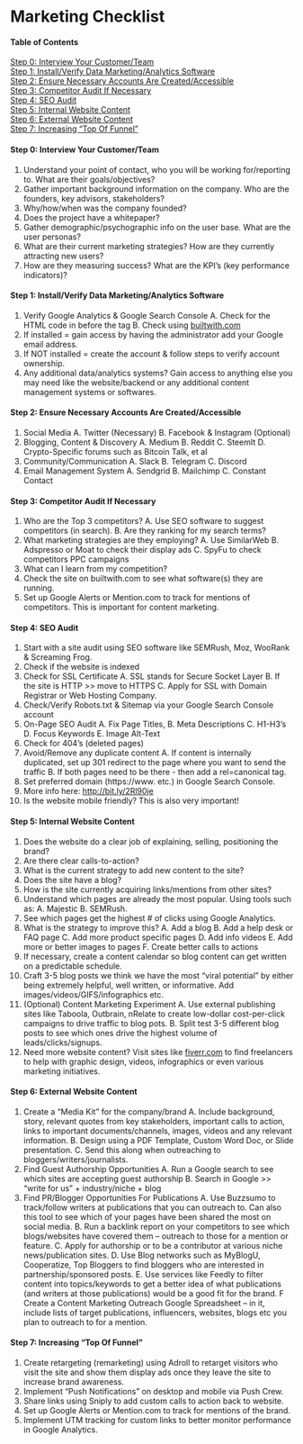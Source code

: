 # Marketing Checklist


#### Table of Contents
[Step 0: Interview Your Customer/Team](#step-0-interview-your-customerteam)  
[Step 1: Install/Verify Data Marketing/Analytics Software](#step-1-installverify-data-marketinganalytics-software)  
[Step 2: Ensure Necessary Accounts Are Created/Accessible](#step-2-ensure-necessary-accounts-are-createdaccessible)  
[Step 3: Competitor Audit If Necessary](#step-3-competitor-audit-if-necessary)  
[Step 4: SEO Audit](#step-4-seo-audit)  
[Step 5: Internal Website Content](#step-5-internal-website-content)  
[Step 6: External Website Content](#step-6-external-wesbite-content)  
[Step 7: Increasing “Top Of Funnel”](#step-7-increasing-top-of-funnel)  


#### Step 0: Interview Your Customer/Team
1. Understand your point of contact, who you will be working for/reporting to. What are their goals/objectives?
2. Gather important background information on the company. Who are the founders, key advisors, stakeholders?
3. Why/how/when was the company founded?
4. Does the project have a whitepaper?
5. Gather demographic/psychographic info on the user base. What are the user personas?
6. What are their current marketing strategies? How are they currently attracting new users?
7. How are they measuring success? What are the KPI’s (key performance indicators)?

#### Step 1: Install/Verify Data Marketing/Analytics Software
1. Verify Google Analytics & Google Search Console
A. Check for the HTML code in before the <head/>  tag
B. Check using [builtwith.com](https://builtwith.com/)
2. If installed = gain access by having the administrator add your Google email address.
3. If NOT installed = create the account & follow steps to verify account ownership.
4. Any additional data/analytics systems? Gain access to anything else you may need like the website/backend or any additional content management systems or softwares.

#### Step 2: Ensure Necessary Accounts Are Created/Accessible
1. Social Media
A. Twitter (Necessary)
B. Facebook & Instagram  (Optional)
2. Blogging, Content & Discovery
A. Medium
B. Reddit
C. SteemIt
D. Crypto-Specific forums such as Bitcoin Talk, et al
3. Community/Communication
A. Slack
B. Telegram
C. Discord
4. Email Management System
A. Sendgrid
B. Mailchimp
C. Constant Contact

#### Step 3: Competitor Audit If Necessary
1. Who are the Top 3 competitors?
A. Use SEO software to suggest competitors (in search).
B. Are they ranking for my search terms?
2. What marketing strategies are they employing?
A. Use SimilarWeb
B. Adspresso or Moat to check their display ads
C. SpyFu to check competitors PPC campaigns
3. What can I learn from my competition?
4. Check the site on builtwith.com to see what software(s) they are running.
5. Set up Google Alerts or Mention.com to track for mentions of competitors. This is important for content marketing.

#### Step 4: SEO Audit
1. Start with a site audit using SEO software like SEMRush, Moz, WooRank & Screaming Frog.
2. Check if the website is indexed
3. Check for SSL Certificate
A. SSL stands for Secure Socket Layer
B. If the site is HTTP >> move to HTTPS
C. Apply for SSL with Domain Registrar or Web Hosting Company.
4. Check/Verify Robots.txt & Sitemap via your Google Search Console account
5. On-Page SEO Audit
A. Fix Page Titles,
B. Meta Descriptions
C. H1-H3’s
D. Focus Keywords
E. Image Alt-Text
6. Check for 404’s (deleted pages)
7. Avoid/Remove any duplicate content
A. If content is internally duplicated, set up 301 redirect to the page where you want to send the traffic
B. If both pages need to be there - then add a rel=canonical tag.
8. Set preferred domain (https://www. etc.) in Google Search Console.
9. More info here: http://bit.ly/2Rl90je
10. Is the website mobile friendly? This is also very important!

#### Step 5: Internal Website Content
1. Does the website do a clear job of explaining, selling, positioning the brand?
2. Are there clear calls-to-action?
3. What is the current strategy to add new content to the site?
4. Does the site have a blog?
5. How is the site currently acquiring links/mentions from other sites?
6. Understand which pages are already the most popular. Using tools such as:
A. Majestic
B. SEMRush.
7. See which pages get the highest # of clicks using Google Analytics.
8. What is the strategy to improve this?
A. Add a blog
B. Add a help desk or FAQ page
C. Add more product specific pages
D. Add info videos
E. Add more or better images to pages
F. Create better calls to actions
9. If necessary, create a content calendar so blog content can get written on a predictable schedule.
10. Craft 3-5 blog posts we think we have the most “viral potential” by either being extremely helpful, well written, or informative. Add images/videos/GIFS/infographics etc.
11. (Optional) Content Marketing Experiment
A. Use external publishing sites like Taboola, Outbrain, nRelate to create low-dollar cost-per-click campaigns to drive traffic to blog pots.
B. Split test 3-5 different blog posts to see which ones drive the highest volume of leads/clicks/signups.
12. Need more website content? Visit sites like [fiverr.com](https://www.fiverr.com/) to find freelancers to help with graphic design, videos, infographics or even various marketing initiatives.


#### Step 6: External Website Content
1. Create a “Media Kit” for the company/brand
A. Include background, story, relevant quotes from key stakeholders, important calls to action, links to important documents/channels, images, videos and any relevant information.
B. Design using a PDF Template, Custom Word Doc, or Slide presentation.
C. Send this along when outreaching to bloggers/writers/journalists.
2. Find Guest Authorship Opportunities
A. Run a Google search to see which sites are accepting guest authorship
B. Search in Google >> “write for us” + industry/niche + blog
3. Find PR/Blogger Opportunities For Publications
A. Use Buzzsumo to track/follow writers at publications that you can outreach to. Can also this tool to see which of your pages have been shared the most on social media.
B. Run a backlink report on your competitors to see which blogs/websites have covered them – outreach to those for a mention or feature.
C. Apply for authorship or to be a contributor at various niche news/publication sites.
D. Use Blog networks such as MyBlogU, Cooperatize,  Top Bloggers to find bloggers who are interested in partnership/sponsored posts.
E. Use services like Feedly to filter content into topics/keywords to get a better idea of what publications (and writers at those publications) would be a good fit for the brand.
F Create a Content Marketing Outreach Google Spreadsheet – in it, include lists of target publications, influencers, websites, blogs etc you plan to outreach to for a mention.

#### Step 7: Increasing “Top Of Funnel”
1. Create retargeting (remarketing) using Adroll to retarget visitors who visit the site and show them display ads once they leave the site to increase brand awareness.
2. Implement “Push Notifications” on desktop and mobile via Push Crew.
3. Share links using Sniply to add custom calls to action back to website.
4. Set up Google Alerts or Mention.com to track for mentions of the brand.
5. Implement UTM tracking for custom links to better monitor performance in Google Analytics.
